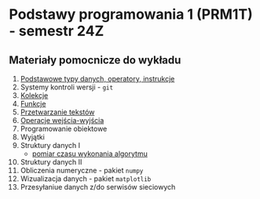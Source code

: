 # Podstawy programowania 1 (PRM1T) - semestr 24Z
## Materiały pomocnicze do wykładu

1. [Podstawowe typy danych, operatory, instrukcje](01-typy_danych_operatory_instrukcje.ipynb)
1. Systemy kontroli wersji - `git`
1. [Kolekcje](03-kolekcje.ipynb)
1. [Funkcje](04-funkcje.ipynb)
1. [Przetwarzanie tekstów](05-string.ipynb)
1. [Operacje wejścia-wyjścia](06-we_wy.ipynb)
1. Programowanie obiektowe
1. Wyjątki
1. Struktury danych I
   * [pomiar czasu wykonania algorytmu](10.2-pomiar_czasu.ipynb)
1. Struktury danych II
1. Obliczenia numeryczne - pakiet `numpy`
1. Wizualizacja danych - pakiet `matplotlib`
1. Przesyłaniue danych z/do serwisów sieciowych
